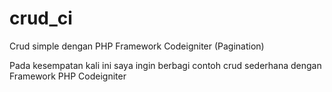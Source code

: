 # crud_ci
Crud simple dengan PHP Framework Codeigniter (Pagination)

Pada kesempatan kali ini saya ingin berbagi contoh crud sederhana dengan Framework PHP Codeigniter
